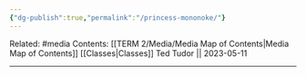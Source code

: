 ```yaml
---
{"dg-publish":true,"permalink":"/princess-mononoke/"}
---
```


Related: #media
Contents: [[TERM 2/Media/Media Map of Contents\|Media Map of Contents]]
[[Classes\|Classes]]
Ted Tudor || 2023-05-11
***
